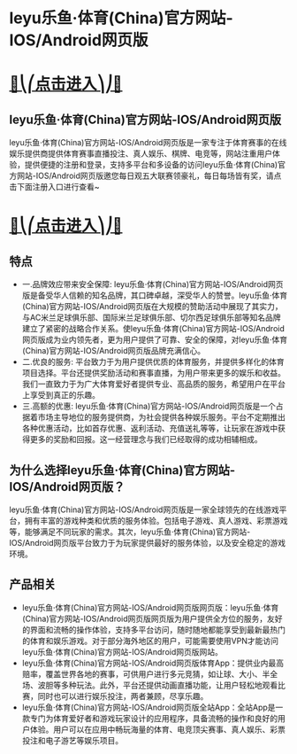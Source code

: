 # leyu乐鱼·体育(China)官方网站-IOS/Android网页版

# [🍉⎝⎛点击进入⎞⎠🍉](https://kkdd668.cn)
## leyu乐鱼·体育(China)官方网站-IOS/Android网页版
leyu乐鱼·体育(China)官方网站-IOS/Android网页版是一家专注于体育赛事的在线娱乐提供商提供体育赛事直播投注、真人娱乐、棋牌、电竞等，网站注重用户体验，提供便捷的注册和登录，支持多平台和多设备的访问leyu乐鱼·体育(China)官方网站-IOS/Android网页版邀您每日观五大联赛领豪礼，每日每场皆有奖，请点击下面注册入口进行查看~
# [🍉⎝⎛点击进入⎞⎠🍉](https://kkdd668.cn)

## 特点
- 一.品牌效应带来安全保障: leyu乐鱼·体育(China)官方网站-IOS/Android网页版是备受华人信赖的知名品牌，其口碑卓越，深受华人的赞誉。leyu乐鱼·体育(China)官方网站-IOS/Android网页版在大规模的赞助活动中展现了其实力，与AC米兰足球俱乐部、国际米兰足球俱乐部、切尔西足球俱乐部等知名品牌建立了紧密的战略合作关系。使leyu乐鱼·体育(China)官方网站-IOS/Android网页版成为业内领先者，更为用户提供了可靠、安全的保障，对leyu乐鱼·体育(China)官方网站-IOS/Android网页版品牌充满信心。
- 二.优良的服务: 平台致力于为用户提供优质的体育服务，并提供多样化的体育项目选择。平台还提供奖励活动和赛事直播，为用户带来更多的娱乐和收益。我们一直致力于为广大体育爱好者提供专业、高品质的服务，希望用户在平台上享受到真正的乐趣。
- 三.高额的优惠: leyu乐鱼·体育(China)官方网站-IOS/Android网页版是一个占据着市场主导地位的服务提供商，为社会提供各种娱乐服务。平台不定期推出各种优惠活动，比如首存优惠、返利活动、充值送礼等等，让玩家在游戏中获得更多的奖励和回报。这一经营理念与我们已经取得的成功相辅相成。

## 为什么选择leyu乐鱼·体育(China)官方网站-IOS/Android网页版？
leyu乐鱼·体育(China)官方网站-IOS/Android网页版是一家全球领先的在线游戏平台，拥有丰富的游戏种类和优质的服务体验。包括电子游戏、真人游戏、彩票游戏等，能够满足不同玩家的需求。其次，leyu乐鱼·体育(China)官方网站-IOS/Android网页版平台致力于为玩家提供最好的服务体验，以及安全稳定的游戏环境。
## 产品相关
- leyu乐鱼·体育(China)官方网站-IOS/Android网页版网页版：leyu乐鱼·体育(China)官方网站-IOS/Android网页版网页版为用户提供全方位的服务，友好的界面和流畅的操作体验，支持多平台访问，随时随地都能享受到最新最热门的体育和娱乐游戏。对于部分海外地区的用户，可能需要使用VPN才能访问leyu乐鱼·体育(China)官方网站-IOS/Android网页版网站。
- leyu乐鱼·体育(China)官方网站-IOS/Android网页版体育App：提供业内最高赔率，覆盖世界各地的赛事，可供用户进行多元竞猜，如让球、大小、半全场、波胆等多种玩法。此外，平台还提供动画直播功能，让用户轻松地观看比赛，同时也可以进行娱乐投注，两者兼顾，尽享乐趣。
- leyu乐鱼·体育(China)官方网站-IOS/Android网页版全站App：全站App是一款专门为体育爱好者和游戏玩家设计的应用程序，具备流畅的操作和良好的用户体验。用户可以在应用中畅玩海量的体育、电竞顶尖赛事、真人娱乐、彩票投注和电子游艺等娱乐项目。
